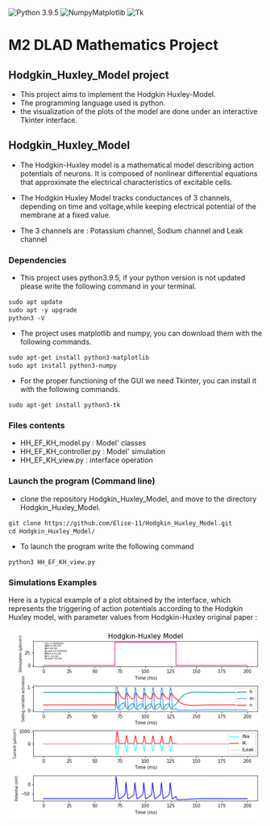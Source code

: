 ![Python 3.9.5](https://img.shields.io/badge/Python-3.9.5-blue.svg)
![NumpyMatplotlib](https://img.shields.io/badge/Dependencie-Numpy|Matplotlib-green.svg)
![Tk](https://img.shields.io/badge/Interface-Tkinter-green.svg)

# M2 DLAD Mathematics Project


## Hodgkin_Huxley_Model project

* This project aims to implement the Hodgkin Huxley-Model.
* The programming language used is python.
* the visualization of the plots of the model are done under an interactive Tkinter interface.


## Hodgkin_Huxley_Model

   * The Hodgkin-Huxley model is a mathematical model describing action potentials of neurons. 
     It is composed of nonlinear differential equations that approximate the electrical characteristics of excitable cells. 
     
   * The Hodgkin Huxley Model tracks conductances of 3 channels, depending on time and voltage,while keeping electrical potential of the membrane at a fixed value.
    
   * The 3 channels are : Potassium channel, Sodium channel and Leak channel
    
### Dependencies 

* This project uses python3.9.5, if your python version is not updated please write the following command in your terminal.

```{}
sudo apt update
sudo apt -y upgrade
python3 -V
```

* The project uses matplotlib and numpy, you can download them with the following commands.
```{}
sudo apt-get install python3-matplotlib
sudo apt install python3-numpy
```
* For the proper functioning of the GUI we need Tkinter, you can install it with the following commands.
```{}
sudo apt-get install python3-tk
```

### Files contents

* HH_EF_KH_model.py : Model' classes
* HH_EF_KH_controller.py : Model' simulation
* HH_EF_KH_view.py : interface operation

### Launch the program (Command line)
* clone the repository Hodgkin_Huxley_Model, and move to the directory Hodgkin_Huxley_Model. 
```{}
git clone https://github.com/Elise-11/Hodgkin_Huxley_Model.git
cd Hodgkin_Huxley_Model/
```
* To launch the program write the following command

```{}
python3 HH_EF_KH_view.py
```

### Simulations Examples 
Here is a typical example of a plot obtained by the interface, which represents the triggering of action potentials according to the Hodgkin Huxley model, with parameter values from Hodgkin-Huxley original paper : 

![plot](https://github.com/Elise-11/Hodgkin_Huxley_Model/blob/main/HHModel0.png)

